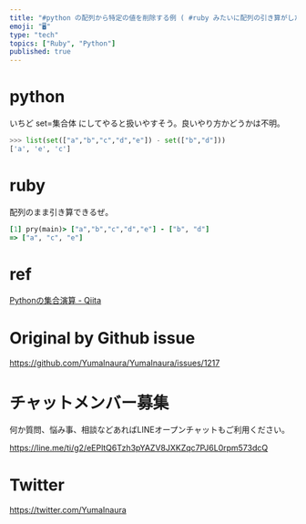 ```yaml
---
title: "#python の配列から特定の値を削除する例 ( #ruby みたいに配列の引き算がしたい )"
emoji: "🖥"
type: "tech"
topics: ["Ruby", "Python"]
published: true
---
```


# python
いちど set=集合体  にしてやると扱いやすそう。良いやり方かどうかは不明。

```py
>>> list(set(["a","b","c","d","e"]) - set(["b","d"]))
['a', 'e', 'c']
```

# ruby
配列のまま引き算できるぜ。
```rb
[1] pry(main)> ["a","b","c","d","e"] - ["b", "d"]
=> ["a", "c", "e"]
```

# ref

[Pythonの集合演算 - Qiita](https://qiita.com/Tocyuki/items/0bc783daab382ef7a0ec)

# Original by Github issue

https://github.com/YumaInaura/YumaInaura/issues/1217








<!-- Update From Qiita API -->

# チャットメンバー募集


何か質問、悩み事、相談などあればLINEオープンチャットもご利用ください。

https://line.me/ti/g2/eEPltQ6Tzh3pYAZV8JXKZqc7PJ6L0rpm573dcQ





# Twitter


https://twitter.com/YumaInaura


<!-- Update From Qiita API -->


